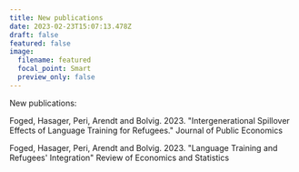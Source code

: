 ```yaml
---
title: New publications
date: 2023-02-23T15:07:13.478Z
draft: false
featured: false
image:
  filename: featured
  focal_point: Smart
  preview_only: false
---
```

N﻿ew publications: 

Foged, Hasager, Peri, Arendt and Bolvig. 2023. "Intergenerational Spillover Effects of Language Training for Refugees." Journal of Public Economics

Foged, Hasager, Peri, Arendt and Bolvig. 2023. "Language Training and Refugees' Integration" Review of Economics and Statistics